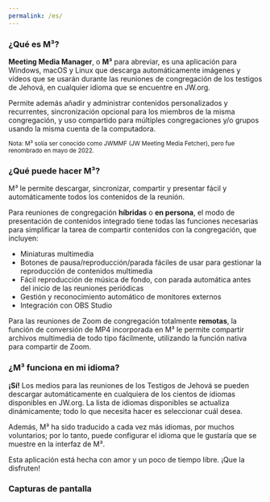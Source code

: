 ```yaml
---
permalink: /es/
---
```

  
### ¿Qué es M³?

**Meeting Media Manager**, o **M³** para abreviar, es una aplicación para Windows, macOS y Linux que descarga automáticamente imágenes y vídeos que se usarán durante las reuniones de congregación de los testigos de Jehová, en cualquier idioma que se encuentre en JW.org.

Permite además añadir y administrar contenidos personalizados y recurrentes, sincronización opcional para los miembros de la misma congregación, y uso compartido para múltiples congregaciones y/o grupos usando la misma cuenta de la computadora.

<sup>Nota: M³ solía ser conocido como JWMMF (JW Meeting Media Fetcher), pero fue renombrado en mayo de 2022.</sup>

### ¿Qué puede hacer M³?

M³ le permite descargar, sincronizar, compartir y presentar fácil y automáticamente todos los contenidos de la reunión.

Para reuniones de congregación **híbridas** o **en persona**, el modo de presentación de contenidos integrado tiene todas las funciones necesarias para simplificar la tarea de compartir contenidos con la congregación, que incluyen:

- Miniaturas multimedia
- Botones de pausa/reproducción/parada fáciles de usar para gestionar la reproducción de contenidos multimedia
- Fácil reproducción de música de fondo, con parada automática antes del inicio de las reuniones periódicas
- Gestión y reconocimiento automático de monitores externos
- Integración con OBS Studio

Para las reuniones de Zoom de congregación totalmente **remotas**, la función de conversión de MP4 incorporada en M³ le permite compartir archivos multimedia de todo tipo fácilmente, utilizando la función nativa para compartir de Zoom.

### ¿M³ funciona en mi idioma?

**¡Sí!** Los medios para las reuniones de los Testigos de Jehová se pueden descargar automáticamente en cualquiera de los cientos de idiomas disponibles en JW.org. La lista de idiomas disponibles se actualiza dinámicamente; todo lo que necesita hacer es seleccionar cuál desea.

Además, M³ ha sido traducido a cada vez más idiomas, por muchos voluntarios; por lo tanto, puede configurar el idioma que le gustaría que se muestre en la interfaz de M³.

Esta aplicación está hecha con amor y un poco de tiempo libre. ¡Que la disfruten!

### Capturas de pantalla
